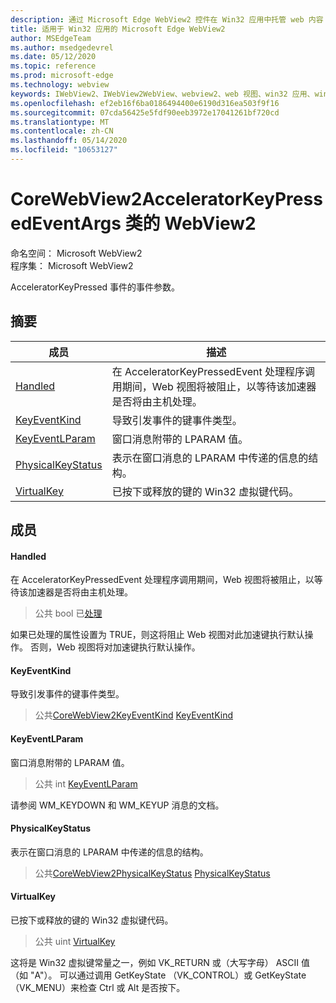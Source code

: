 ```yaml
---
description: 通过 Microsoft Edge WebView2 控件在 Win32 应用中托管 web 内容
title: 适用于 Win32 应用的 Microsoft Edge WebView2
author: MSEdgeTeam
ms.author: msedgedevrel
ms.date: 05/12/2020
ms.topic: reference
ms.prod: microsoft-edge
ms.technology: webview
keywords: IWebView2、IWebView2WebView、webview2、web 视图、win32 应用、win32、edge、ICoreWebView2、ICoreWebView2Controller、浏览器控件、边缘 html
ms.openlocfilehash: ef2eb16f6ba0186494400e6190d316ea503f9f16
ms.sourcegitcommit: 07cda56425e5fdf90eeb3972e17041261bf720cd
ms.translationtype: MT
ms.contentlocale: zh-CN
ms.lasthandoff: 05/14/2020
ms.locfileid: "10653127"
---
```

# CoreWebView2AcceleratorKeyPressedEventArgs 类的 WebView2 

命名空间： Microsoft WebView2 \
程序集： Microsoft WebView2

AcceleratorKeyPressed 事件的事件参数。

## 摘要

 成员                        | 描述
--------------------------------|---------------------------------------------
[Handled](#handled) | 在 AcceleratorKeyPressedEvent 处理程序调用期间，Web 视图将被阻止，以等待该加速器是否将由主机处理。
[KeyEventKind](#keyeventkind) | 导致引发事件的键事件类型。
[KeyEventLParam](#keyeventlparam) | 窗口消息附带的 LPARAM 值。
[PhysicalKeyStatus](#physicalkeystatus) | 表示在窗口消息的 LPARAM 中传递的信息的结构。
[VirtualKey](#virtualkey) | 已按下或释放的键的 Win32 虚拟键代码。

## 成员

#### Handled 

在 AcceleratorKeyPressedEvent 处理程序调用期间，Web 视图将被阻止，以等待该加速器是否将由主机处理。

> 公共 bool 已[处理](#handled)

如果已处理的属性设置为 TRUE，则这将阻止 Web 视图对此加速键执行默认操作。 否则，Web 视图将对加速键执行默认操作。

#### KeyEventKind 

导致引发事件的键事件类型。

> 公共[CoreWebView2KeyEventKind](./namespace-microsoft-web-webview2-core.md) [KeyEventKind](#keyeventkind)

#### KeyEventLParam 

窗口消息附带的 LPARAM 值。

> 公共 int [KeyEventLParam](#keyeventlparam)

请参阅 WM_KEYDOWN 和 WM_KEYUP 消息的文档。

#### PhysicalKeyStatus 

表示在窗口消息的 LPARAM 中传递的信息的结构。

> 公共[CoreWebView2PhysicalKeyStatus](microsoft-web-webview2-core-corewebview2physicalkeystatus.md) [PhysicalKeyStatus](#physicalkeystatus)

#### VirtualKey 

已按下或释放的键的 Win32 虚拟键代码。

> 公共 uint [VirtualKey](#virtualkey)

这将是 Win32 虚拟键常量之一，例如 VK_RETURN 或（大写字母） ASCII 值（如 "A"）。 可以通过调用 GetKeyState （VK_CONTROL）或 GetKeyState （VK_MENU）来检查 Ctrl 或 Alt 是否按下。


